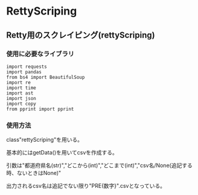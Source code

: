 # RettyScriping

## Retty用のスクレイピング(rettyScriping)

### 使用に必要なライブラリ
```
import requests
import pandas
from bs4 import BeautifulSoup
import re
import time
import ast
import json
import copy
from pprint import pprint
```

### 使用方法

class"rettyScriping"を用いる。

基本的にはgetData()を用いてcsvを作成する。

引数は"都道府県名(str)","どこから(int)","どこまで(int)","csv名/None(追記する時、ないときはNone)"

出力されるcsv名は追記でない限り"PRE{数字}".csvとなっている。
